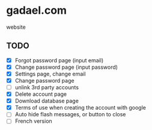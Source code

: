 # gadael.com
website

## TODO

* [x] Forgot password page (input email)
* [x] Change password page (input password)
* [x] Settings page, change email
* [x] Change password page
* [ ] unlink 3rd party accounts
* [x] Delete account page
* [x] Download database page
* [x] Terms of use when creating the account with google
* [ ] Auto hide flash messages, or button to close
* [ ] French version
